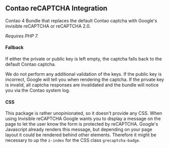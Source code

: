 ## Contao reCAPTCHA Integration
Contao 4 Bundle that replaces the default Contao captcha with Google's invisible reCAPTCHA or reCAPTCHA 2.0.

_Requires PHP 7._
#### Fallback
If either the private or public key is left empty, the captcha falls back to the default Contao captcha. 

We do not perform any additional validation of the keys. If the public key is incorrect, Google will tell you when rendering the captcha. If the private key is invalid, all captcha responses are invalidated and the bundle will notice you via the Contao system log.

#### CSS
This package is rather unopinionated, so it doesn't provide any CSS. When using Invisible reCAPTCHA Google wants you to display a message on the page to let the user know the form is protected by reCAPTCHA. Google's Javascript already renders this message, but depending on your page layout it could be rendered behind other elements. Therefore it might be necessary to up the `z-index` for the CSS class `grecaptcha-badge`.

